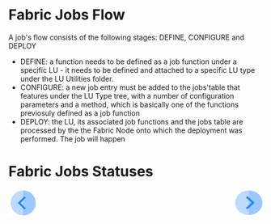 # **Fabric Jobs Flow** 

A job's flow consists of the following stages: DEFINE, CONFIGURE and DEPLOY
- DEFINE: a function needs to be defined as a job function under a specific LU - it needs to be defined and attached to a specific LU type under the LU Utilities folder.
- CONFIGURE: a new job entry must be added to the jobs'table that features under the LU Type tree, with a number of configuration parameters and a method, which is basically one of the functions previosuly defined as a job function
- DEPLOY: the LU, its associated job functions and the jobs table are processed by the the Fabric Node onto which the deployment was performed. The job will happen 


# **Fabric Jobs Statuses** 




[![Previous](/articles/images/Previous.png)](/articles/20_jobs_and_batch_services/01_fabric%20jobs_overview.md)[<img align="right" width="60" height="54" src="/articles/images/Next.png">](/articles/20_jobs_and_batch_services/03_)

